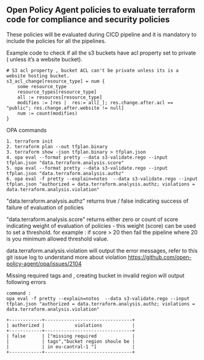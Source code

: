 <h2> Open Policy Agent policies to evaluate terraform code for compliance and security policies </h2>

These policies will be evaluated during CICD pipeline and it is mandatory to include the policies for all the pipelines. 

<p>

Example code to check if all the s3 buckets have acl property set to private ( unless it’s a website bucket).

```
# S3 acl property , bucket ACL can't be private unless its is a website hosting bucket.
s3_acl_change[resource_type] = num {
    some resource_type
    resource_types[resource_type]
    all := resources[resource_type]
    modifies := [res |  res:= all[_]; res.change.after.acl == "public"; res.change.after.website != null]
    num := count(modifies)
}
```

OPA commands


```
1. terraform init
2. terraform plan --out tfplan.binary
3. terraform show -json tfplan.binary > tfplan.json
4. opa eval --format pretty --data s3-validate.rego --input tfplan.json "data.terraform.analysis.score"
5. opa eval --format pretty --data s3-validate.rego --input tfplan.json "data.terraform.analysis.authz"
6. opa eval -f pretty --explain=notes  --data s3-validate.rego --input tfplan.json "authorized = data.terraform.analysis.authz; violations = data.terraform.analysis.violation"
```

"data.terraform.analysis.authz" returns true / false indicating success of failure of evaluation of policies

"data.terraform.analysis.score" returns either zero or count of score indicating weight of evaluation of policies - this weight (score) can be used to set a threshold.
for example : if score > 20 then fail the pipeline
where 20 is you minimum allowed threshold value.

data.terraform.analysis.violation will output the error messages, refer to this git issue log to understand more about violation
https://github.com/open-policy-agent/opa/issues/2104


Missing required tags and , creating bucket in invalid region will output following errors 

```
command : 
opa eval -f pretty --explain=notes  --data s3-validate.rego --input tfplan.json "authorized = data.terraform.analysis.authz; violations = data.terraform.analysis.violation"

+------------+--------------------------------+
| authorized |           violations           |
+------------+--------------------------------+
| false      | ["missing required             |
|            | tags","bucket region shoule be |
|            | in eu-cantral-1 "]             |
+------------+--------------------------------+
```
